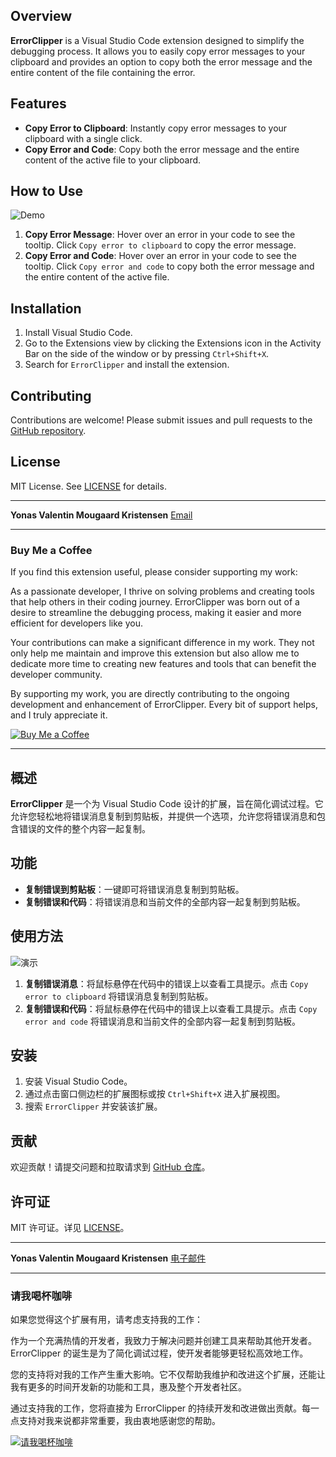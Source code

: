 ## Overview

**ErrorClipper** is a Visual Studio Code extension designed to simplify the debugging process. It allows you to easily copy error messages to your clipboard and provides an option to copy both the error message and the entire content of the file containing the error.

## Features

- **Copy Error to Clipboard**: Instantly copy error messages to your clipboard with a single click.
- **Copy Error and Code**: Copy both the error message and the entire content of the active file to your clipboard.

## How to Use

![Demo](/resources/demo-errorclipper.gif)

1. **Copy Error Message**: Hover over an error in your code to see the tooltip. Click `Copy error to clipboard` to copy the error message.
2. **Copy Error and Code**: Hover over an error in your code to see the tooltip. Click `Copy error and code` to copy both the error message and the entire content of the active file.

## Installation

1. Install Visual Studio Code.
2. Go to the Extensions view by clicking the Extensions icon in the Activity Bar on the side of the window or by pressing `Ctrl+Shift+X`.
3. Search for `ErrorClipper` and install the extension.

## Contributing

Contributions are welcome! Please submit issues and pull requests to the [GitHub repository](https://github.com/YonasValentin/ErrorClipper).

## License

MIT License. See [LICENSE](LICENSE) for details.

---

**Yonas Valentin Mougaard Kristensen**
[Email](mailto:yonasmougaard@gmail.com)

---

### Buy Me a Coffee

If you find this extension useful, please consider supporting my work:

As a passionate developer, I thrive on solving problems and creating tools that help others in their coding journey. ErrorClipper was born out of a desire to streamline the debugging process, making it easier and more efficient for developers like you.

Your contributions can make a significant difference in my work. They not only help me maintain and improve this extension but also allow me to dedicate more time to creating new features and tools that can benefit the developer community.

By supporting my work, you are directly contributing to the ongoing development and enhancement of ErrorClipper. Every bit of support helps, and I truly appreciate it.

[![Buy Me a Coffee](https://www.buymeacoffee.com/assets/img/custom_images/orange_img.png)](https://www.buymeacoffee.com/YonasValentin)

---

## 概述

**ErrorClipper** 是一个为 Visual Studio Code 设计的扩展，旨在简化调试过程。它允许您轻松地将错误消息复制到剪贴板，并提供一个选项，允许您将错误消息和包含错误的文件的整个内容一起复制。

## 功能

- **复制错误到剪贴板**：一键即可将错误消息复制到剪贴板。
- **复制错误和代码**：将错误消息和当前文件的全部内容一起复制到剪贴板。

## 使用方法

![演示](/resources/demo-errorclipper.gif)

1. **复制错误消息**：将鼠标悬停在代码中的错误上以查看工具提示。点击 `Copy error to clipboard` 将错误消息复制到剪贴板。
2. **复制错误和代码**：将鼠标悬停在代码中的错误上以查看工具提示。点击 `Copy error and code` 将错误消息和当前文件的全部内容一起复制到剪贴板。

## 安装

1. 安装 Visual Studio Code。
2. 通过点击窗口侧边栏的扩展图标或按 `Ctrl+Shift+X` 进入扩展视图。
3. 搜索 `ErrorClipper` 并安装该扩展。

## 贡献

欢迎贡献！请提交问题和拉取请求到 [GitHub 仓库](https://github.com/YonasValentin/ErrorClipper)。

## 许可证

MIT 许可证。详见 [LICENSE](LICENSE)。

---

**Yonas Valentin Mougaard Kristensen**
[电子邮件](mailto:yonasmougaard@gmail.com)

---

### 请我喝杯咖啡

如果您觉得这个扩展有用，请考虑支持我的工作：

作为一个充满热情的开发者，我致力于解决问题并创建工具来帮助其他开发者。ErrorClipper 的诞生是为了简化调试过程，使开发者能够更轻松高效地工作。

您的支持将对我的工作产生重大影响。它不仅帮助我维护和改进这个扩展，还能让我有更多的时间开发新的功能和工具，惠及整个开发者社区。

通过支持我的工作，您将直接为 ErrorClipper 的持续开发和改进做出贡献。每一点支持对我来说都非常重要，我由衷地感谢您的帮助。

[![请我喝杯咖啡](https://www.buymeacoffee.com/assets/img/custom_images/orange_img.png)](https://www.buymeacoffee.com/YonasValentin)
